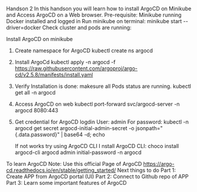 Handson 2
In this handson you will learn how to install ArgoCD on Minikube and Access ArgoCD on a Web browser.
Pre-requisite:
Minikube running
Docker installed and logged in
Run minikube on terminal: minikube start --driver=docker
Check cluster and pods are running: 

Install ArgoCD on minikube
1. Create namespace for ArgoCD
    kubectl create ns argocd

2. Install ArgoCd
    kubectl apply -n argocd -f https://raw.githubusercontent.com/argoproj/argo-cd/v2.5.8/manifests/install.yaml
3.  Verify Installation is done: makesure all Pods status are running.
    kubectl get all -n argocd
4. Access ArgoCD on web 
    kubectl port-forward svc/argocd-server -n argocd 8080:443
5. Get credential for ArgoCD logdin
    User: admin
    For password: kubectl -n argocd get secret argocd-initial-admin-secret -o jsonpath="{.data.password}" | base64 -d; echo

    If not works try using ArgoCD CLI
I   nstall ArgoCD CLI: choco install argocd-cli
    argocd admin initial-password -n argocd

To learn ArgoCD 
Note: Use this official Page of ArgoCD
https://argo-cd.readthedocs.io/en/stable/getting_started/
Next things to do
Part 1: Create APP from ArgoCD portal (UI)
Part 2: Connect to Github repo of APP
Part 3: Learn some important features of ArgoCD


